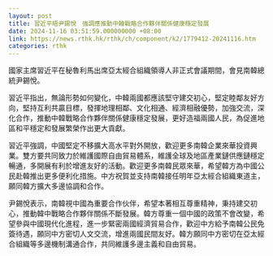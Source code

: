 ```yaml
---
layout: post
title: 習近平晤尹錫悅　強調應推動中韓戰略合作夥伴關係健康穩定發展
date: 2024-11-16 03:51:59.000000000 +08:00
link: https://news.rthk.hk/rthk/ch/component/k2/1779412-20241116.htm
categories: rthk
---
```


國家主席習近平在秘魯利馬出席亞太經合組織領導人非正式會議期間，會見南韓總統尹錫悅。

習近平指出，無論形勢如何變化，中韓兩國都應該堅守建交初心，堅定睦鄰友好方向，堅持互利共贏目標，發揮地理相鄰、文化相通、經濟相融優勢，加強交流，深化合作，推動中韓戰略合作夥伴關係健康穩定發展，更好造福兩國人民，為促進地區和平穩定和發展繁榮作出更大貢獻。

習近平強調，中國堅定不移擴大高水平對外開放，歡迎更多南韓企業來華投資興業。雙方要共同致力於維護國際自由貿易體系，維護全球及地區產業鏈供應鏈穩定暢通，多開展有利於增進友好的活動。歡迎更多南韓民眾來華，希望韓方為中國公民赴韓推出更多便利化措施。中方祝賀並支持南韓接任明年亞太經合組織東道主，願同韓方擴大多邊協調和合作。

尹錫悅表示，南韓視中國為重要合作伙伴，希望本著相互尊重精神，秉持建交初心，推動韓中戰略合作夥伴關係不斷發展。韓方尊重一個中國的政策不會改變，希望參與中國現代化進程，進一步緊密兩國經濟貿易合作，歡迎中方給予南韓公民免簽待遇，願同中方密切人文交流，增進兩國民間友好。韓方願同中方密切在亞太經合組織等多邊機制溝通合作，共同維護多邊主義和自由貿易。
